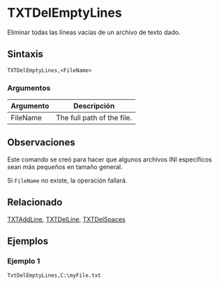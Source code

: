 # TXTDelEmptyLines

Eliminar todas las líneas vacías de un archivo de texto dado.

## Sintaxis

```pebakery
TXTDelEmptyLines,<FileName>
```

### Argumentos

| Argumento | Descripción |
| --- | --- |
| FileName | The full path of the file. |

## Observaciones

Este comando se creó para hacer que algunos archivos INI específicos sean más pequeños en tamaño general.

Si `FileName` no existe, la operación fallará.

## Relacionado

[TXTAddLine](./TXTAddLine.md), [TXTDelLine](./TXTDelLine.md), [TXTDelSpaces](./TXTDelSpaces.md)

## Ejemplos

### Ejemplo 1

```pebakery
TxtDelEmptyLines,C:\myFile.txt
```
